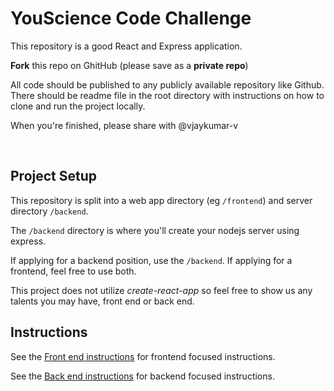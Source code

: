 # YouScience Code Challenge

This repository is a good React and Express application.

**Fork** this repo on GhitHub (please save as a **private repo**)

All code should be published to any publicly available repository like Github. There should be readme file in the root directory with instructions on how to clone and run the project locally.

When you're finished, please share with @vjaykumar-v

<br />


## Project Setup

This repository is split into a web app directory (eg `/frontend`) and server directory `/backend`.

The `/backend` directory is where you'll create your nodejs server using express.

If applying for a backend position, use the `/backend`.
If applying for a frontend, feel free to use both.

This project does not utilize _create-react-app_ so feel free to show us any talents you may have, front end or back end. 

## Instructions

See the [Front end instructions](frontend/README.md) for frontend focused instructions. 

See the [Back end instructions](backend/README.md) for backend focused instructions.
